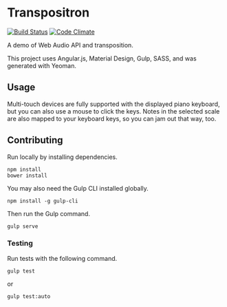 # Transpositron
[![Build Status](https://travis-ci.org/benmurden/Transpositron.svg?branch=master)](https://travis-ci.org/benmurden/Transpositron)
[![Code Climate](https://codeclimate.com/github/benmurden/Transpositron/badges/gpa.svg)](https://codeclimate.com/github/benmurden/Transpositron)

A demo of Web Audio API and transposition.

This project uses Angular.js, Material Design, Gulp, SASS, and was generated with Yeoman.

## Usage
Multi-touch devices are fully supported with the displayed piano keyboard, but you can also use a mouse to click the keys. Notes in the selected scale are also mapped to your keyboard keys, so you can jam out that way, too.

## Contributing
Run locally by installing dependencies.
```
npm install
bower install
```

You may also need the Gulp CLI installed globally.

`npm install -g gulp-cli`

Then run the Gulp command.

`gulp serve`

### Testing

Run tests with the following command.

`gulp test`

or

`gulp test:auto`
